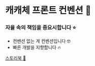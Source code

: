 # 캐캐체 프론트 컨벤션 🧚
###  자율 속의 책임을 중요시합니다 ⭐️

- 컨벤션 없는 게 컨벤션입니다 🤓
- 빠른 개발을 지향합니다 🔥

[스토리북 🦕](http://anotherme-storybook.s3-website.ap-northeast-2.amazonaws.com/?path=/story/compounds-%EC%BA%90%EB%A6%AD%ED%84%B0-%EC%83%81%EC%84%B8--basic)
